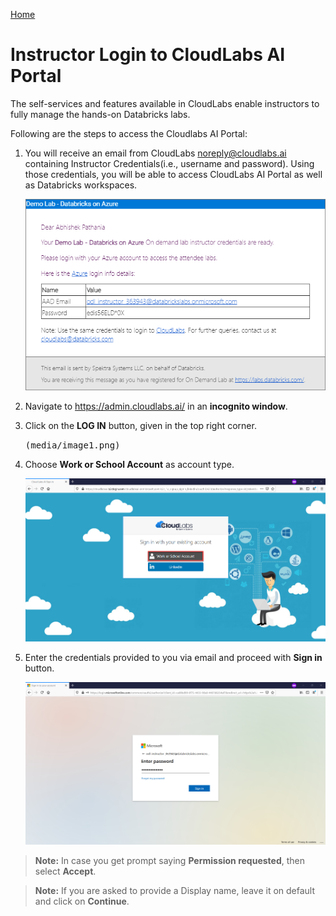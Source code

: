 [Home](./../README.md)

# Instructor Login to CloudLabs AI Portal 

The self-services and features available in CloudLabs enable instructors to fully manage the hands-on Databricks labs. 

Following are the steps to access the Cloudlabs AI Portal:

1. You will receive an email from CloudLabs <noreply@cloudlabs.ai> containing Instructor Credentials(i.e., username and password). Using those credentials, you will be able to access CloudLabs AI Portal as well as Databricks workspaces.

     ![](media/image0.png)

2. Navigate to https://admin.cloudlabs.ai/ in an **incognito window**. 

3. Click on the **LOG IN** button, given in the top right corner.

    <kbd> (media/image1.png) </kbd>

4. Choose **Work or School Account** as account type.
    
   <kbd> ![](media/image2.png) </kbd>
    
5. Enter the credentials provided to you via email and proceed with **Sign in** button.

   <kbd> ![](media/image3.png) </kbd>

> **Note:** In case you get prompt saying **Permission requested**, then select **Accept**.

> **Note:** If you are asked to provide a Display name, leave it on default and click on **Continue**.
 

